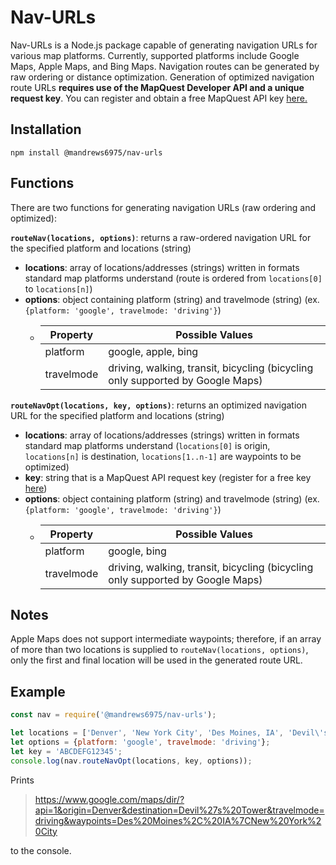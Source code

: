 # Nav-URLs
Nav-URLs is a Node.js package capable of generating navigation URLs for various map platforms. Currently, supported platforms include Google Maps, Apple Maps, and Bing Maps. Navigation routes can be generated by raw ordering or distance optimization. Generation of optimized navigation route URLs **requires use of the MapQuest Developer API and a unique request key**. You can register and obtain a free MapQuest API key [here.](https://developer.mapquest.com/)

## Installation
`npm install @mandrews6975/nav-urls`

## Functions
There are two functions for generating navigation URLs (raw ordering and optimized):

**`routeNav(locations, options)`**: returns a raw-ordered navigation URL for the specified platform and locations (string)
* **locations**: array of locations/addresses (strings) written in formats standard map platforms understand (route is ordered from `locations[0]` to `locations[n]`)
* **options**: object containing platform (string) and travelmode (string) (ex. `{platform: 'google', travelmode: 'driving'}`)
  * Property | Possible Values
    ---------|----------------
    platform | google, apple, bing
    travelmode | driving, walking, transit, bicycling (bicycling only supported by Google Maps)

**`routeNavOpt(locations, key, options)`**: returns an optimized navigation URL for the specified platform and locations (string)
* **locations**: array of locations/addresses (strings) written in formats standard map platforms understand (`locations[0]` is origin, `locations[n]` is destination, `locations[1..n-1]` are waypoints to be optimized)
* **key**: string that is a MapQuest API request key (register for a free key [here](https://developer.mapquest.com/))
* **options**: object containing platform (string) and travelmode (string) (ex. `{platform: 'google', travelmode: 'driving'}`)
  * Property | Possible Values
    ---------|----------------
    platform | google, bing
    travelmode | driving, walking, transit, bicycling (bicycling only supported by Google Maps)

## Notes
Apple Maps does not support intermediate waypoints; therefore, if an array of more than two locations is supplied to `routeNav(locations, options)`, only the first and final location will be used in the generated route URL.

## Example
```javascript
const nav = require('@mandrews6975/nav-urls');

let locations = ['Denver', 'New York City', 'Des Moines, IA', 'Devil\'s Tower'];
let options = {platform: 'google', travelmode: 'driving'};
let key = 'ABCDEFG12345';
console.log(nav.routeNavOpt(locations, key, options));
```
Prints
> https://www.google.com/maps/dir/?api=1&origin=Denver&destination=Devil%27s%20Tower&travelmode=driving&waypoints=Des%20Moines%2C%20IA%7CNew%20York%20City

to the console.
